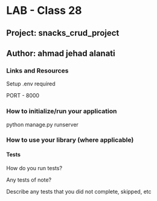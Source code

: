 # LAB - Class 28

## Project: snacks_crud_project

## Author: ahmad jehad alanati

### Links and Resources

Setup
.env required

PORT - 8000

### How to initialize/run your application

python manage.py runserver

### How to use your library (where applicable)
#### Tests
How do you run tests?

Any tests of note?

Describe any tests that you did not complete, skipped, etc
